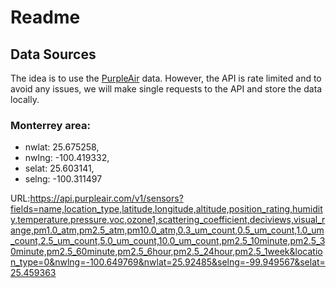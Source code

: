 # Readme

## Data Sources

The idea is to use the [PurpleAir](https://www.purpleair.com/) data. However,
the API is rate limited and to avoid any issues, we will make single requests to
the API and store the data locally.

### Monterrey area:

- nwlat: 25.675258,
- nwlng: -100.419332,
- selat: 25.603141,
- selng: -100.311497

URL:https://api.purpleair.com/v1/sensors?fields=name,location_type,latitude,longitude,altitude,position_rating,humidity,temperature,pressure,voc,ozone1,scattering_coefficient,deciviews,visual_range,pm1.0_atm,pm2.5_atm,pm10.0_atm,0.3_um_count,0.5_um_count,1.0_um_count,2.5_um_count,5.0_um_count,10.0_um_count,pm2.5_10minute,pm2.5_30minute,pm2.5_60minute,pm2.5_6hour,pm2.5_24hour,pm2.5_1week&location_type=0&nwlng=-100.649769&nwlat=25.92485&selng=-99.949567&selat=25.459363
